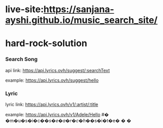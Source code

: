 # live-site:https://sanjana-ayshi.github.io/music_search_site/
# hard-rock-solution
### Search Song
api link: https://api.lyrics.ovh/suggest/:searchText

example: https://api.lyrics.ovh/suggest/hello

### Lyric
lyric link: https://api.lyrics.ovh/v1/:artist/:title

example: https://api.lyrics.ovh/v1/Adele/Hello
#� �m�u�s�i�c�_�s�e�a�r�c�h�_�s�i�t�e�
�
�
